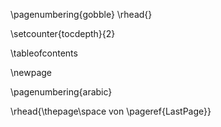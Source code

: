 \pagenumbering{gobble}
\rhead{}

\setcounter{tocdepth}{2}

\tableofcontents

\newpage

\pagenumbering{arabic}
<!-- \rhead{\rightmark} -->
\rhead{\thepage\space von \pageref{LastPage}}
